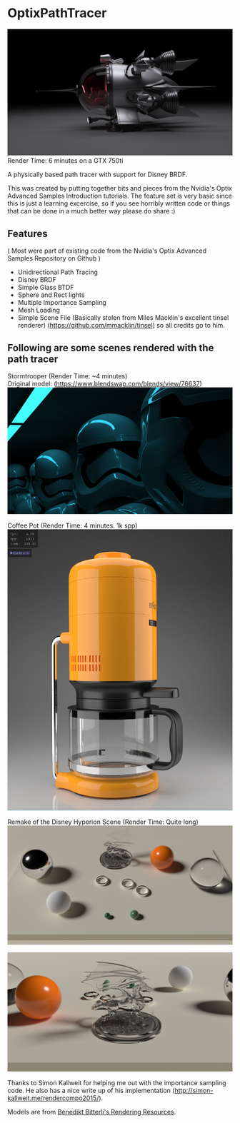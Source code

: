 
OptixPathTracer
==========

![Spaceship](./spaceship.png)
Render Time: 6 minutes on a GTX 750ti

A physically based path tracer with support for Disney BRDF.

This was created by putting together bits and pieces from the Nvidia's Optix Advanced Samples Introduction tutorials.
The feature set is very basic since this is just a learning excercise, so if you see horribly written code or things that
can be done in a much better way please do share :)

Features
--------
( Most were part of existing code from the Nvidia's Optix Advanced Samples Repository on Github )  
- Unidirectional Path Tracing  
- Disney BRDF  
- Simple Glass BTDF  
- Sphere and Rect lights  
- Multiple Importance Sampling  
- Mesh Loading
- Simple Scene File (Basically stolen from Miles Macklin's excellent tinsel renderer) (https://github.com/mmacklin/tinsel) so all credits go to him.

Following are some scenes rendered with the path tracer
--------
Stormtrooper (Render Time: ~4 minutes)  
Original model: (https://www.blendswap.com/blends/view/76637)
![Stormtrooper](./stormtrooper.png)

Coffee Pot (Render Time: 4 minutes. 1k spp)
![Coffee Pot](./coffee_pot.png)

Remake of the Disney Hyperion Scene (Render Time: Quite long)
![Hyperion Scene](./hyperion.png)

![Dragon closeup](./dragon.png)

Thanks to Simon Kallweit for helping me out with the importance sampling code. He also has a nice write up of his implementation
(http://simon-kallweit.me/rendercompo2015/).

Models are from [Benedikt Bitterli's Rendering Resources](https://benedikt-bitterli.me/resources).

